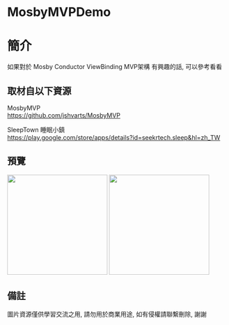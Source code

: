 # MosbyMVPDemo

簡介
==================================
如果對於 Mosby Conductor ViewBinding MVP架構 有興趣的話, 可以參考看看                                   

取材自以下資源
--------
MosbyMVP                                                                 
https://github.com/jshvarts/MosbyMVP         
          	
SleepTown 睡眠小鎮                                                                 
https://play.google.com/store/apps/details?id=seekrtech.sleep&hl=zh_TW        
                  
預覽
--------
<p align="left">
  <img src="https://i.imgur.com/8xg6hr9.png" width="230"/>
  <img src="https://i.imgur.com/fbDIloP.png" width="230"/>
</p> 

備註
--------
圖片資源僅供學習交流之用, 請勿用於商業用途, 如有侵權請聯繫刪除, 謝謝
